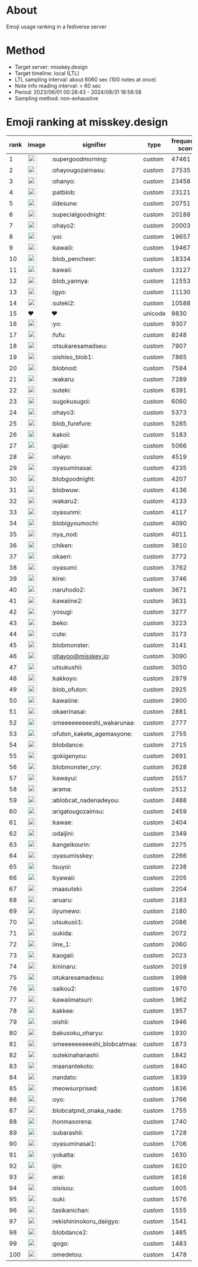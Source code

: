 # About
Emoji usage ranking in a fediverse server

# Method
- Target server: misskey.design
- Target timeline: local (LTL)
- LTL sampling interval: about 6060 sec (100 notes at once)
- Note info reading interval: > 60 sec
- Period: 2023/06/01 00:26:43 - 2024/08/31 18:56:58 
- Sampling method: non-exhaustive

# Emoji ranking at misskey.design

|rank|image|signifier|type|frequency score|
|----|----|----|----|----|
|1|<img height="24" src="https://misskey.design/emoji/supergoodmorning.webp">|:supergoodmorning:|custom|47461|
|2|<img height="24" src="https://misskey.design/emoji/ohayougozaimasu.webp">|:ohayougozaimasu:|custom|27535|
|3|<img height="24" src="https://misskey.design/emoji/ohanyo.webp">|:ohanyo:|custom|23458|
|4|<img height="24" src="https://misskey.design/emoji/patblob.webp">|:patblob:|custom|23121|
|5|<img height="24" src="https://misskey.design/emoji/iidesune.webp">|:iidesune:|custom|20751|
|6|<img height="24" src="https://misskey.design/emoji/supecialgoodnight.webp">|:supecialgoodnight:|custom|20188|
|7|<img height="24" src="https://misskey.design/emoji/ohayo2.webp">|:ohayo2:|custom|20003|
|8|<img height="24" src="https://misskey.design/emoji/yoi.webp">|:yoi:|custom|19657|
|9|<img height="24" src="https://misskey.design/emoji/kawaiii.webp">|:kawaiii:|custom|19467|
|10|<img height="24" src="https://misskey.design/emoji/blob_pencheer.webp">|:blob_pencheer:|custom|18334|
|11|<img height="24" src="https://misskey.design/emoji/kawaii.webp">|:kawaii:|custom|13127|
|12|<img height="24" src="https://misskey.design/emoji/blob_yannya.webp">|:blob_yannya:|custom|11553|
|13|<img height="24" src="https://misskey.design/emoji/igyo.webp">|:igyo:|custom|11130|
|14|<img height="24" src="https://misskey.design/emoji/suteki2.webp">|:suteki2:|custom|10588|
|15|❤|❤|unicode|9830|
|16|<img height="24" src="https://misskey.design/emoji/yo.webp">|:yo:|custom|9307|
|17|<img height="24" src="https://misskey.design/emoji/fufu.webp">|:fufu:|custom|8248|
|18|<img height="24" src="https://misskey.design/emoji/otsukaresamadseu.webp">|:otsukaresamadseu:|custom|7907|
|19|<img height="24" src="https://misskey.design/emoji/oishiso_blob1.webp">|:oishiso_blob1:|custom|7865|
|20|<img height="24" src="https://misskey.design/emoji/blobnod.webp">|:blobnod:|custom|7584|
|21|<img height="24" src="https://misskey.design/emoji/wakaru.webp">|:wakaru:|custom|7289|
|22|<img height="24" src="https://misskey.design/emoji/suteki.webp">|:suteki:|custom|6391|
|23|<img height="24" src="https://misskey.design/emoji/sugokusugoi.webp">|:sugokusugoi:|custom|6060|
|24|<img height="24" src="https://misskey.design/emoji/ohayo3.webp">|:ohayo3:|custom|5373|
|25|<img height="24" src="https://misskey.design/emoji/blob_furefure.webp">|:blob_furefure:|custom|5285|
|26|<img height="24" src="https://misskey.design/emoji/kakoii.webp">|:kakoii:|custom|5183|
|27|<img height="24" src="https://misskey.design/emoji/gojiai.webp">|:gojiai:|custom|5066|
|28|<img height="24" src="https://misskey.design/emoji/ohayo.webp">|:ohayo:|custom|4519|
|29|<img height="24" src="https://misskey.design/emoji/oyasuminasai.webp">|:oyasuminasai:|custom|4235|
|30|<img height="24" src="https://misskey.design/emoji/blobgoodnight.webp">|:blobgoodnight:|custom|4207|
|31|<img height="24" src="https://misskey.design/emoji/blobwuw.webp">|:blobwuw:|custom|4136|
|32|<img height="24" src="https://misskey.design/emoji/wakaru2.webp">|:wakaru2:|custom|4133|
|33|<img height="24" src="https://misskey.design/emoji/oyasunmi.webp">|:oyasunmi:|custom|4117|
|34|<img height="24" src="https://misskey.design/emoji/blobigyoumochi.webp">|:blobigyoumochi:|custom|4090|
|35|<img height="24" src="https://misskey.design/emoji/nya_nod.webp">|:nya_nod:|custom|4011|
|36|<img height="24" src="https://misskey.design/emoji/chiken.webp">|:chiken:|custom|3810|
|37|<img height="24" src="https://misskey.design/emoji/okaeri.webp">|:okaeri:|custom|3772|
|38|<img height="24" src="https://misskey.design/emoji/oyasumi.webp">|:oyasumi:|custom|3762|
|39|<img height="24" src="https://misskey.design/emoji/kirei.webp">|:kirei:|custom|3746|
|40|<img height="24" src="https://misskey.design/emoji/naruhodo2.webp">|:naruhodo2:|custom|3671|
|41|<img height="24" src="https://misskey.design/emoji/kawaiine2.webp">|:kawaiine2:|custom|3631|
|42|<img height="24" src="https://misskey.design/emoji/yosugi.webp">|:yosugi:|custom|3277|
|43|<img height="24" src="https://misskey.design/emoji/beko.webp">|:beko:|custom|3223|
|44|<img height="24" src="https://misskey.design/emoji/cute.webp">|:cute:|custom|3173|
|45|<img height="24" src="https://misskey.design/emoji/blobmonster.webp">|:blobmonster:|custom|3141|
|46|<img height="24" src="https://misskey.design/emoji/ohayoo.webp">|:ohayoo@misskey.io:|custom|3090|
|47|<img height="24" src="https://misskey.design/emoji/utsukushii.webp">|:utsukushii:|custom|3050|
|48|<img height="24" src="https://misskey.design/emoji/kakkoyo.webp">|:kakkoyo:|custom|2979|
|49|<img height="24" src="https://misskey.design/emoji/blob_ofuton.webp">|:blob_ofuton:|custom|2925|
|50|<img height="24" src="https://misskey.design/emoji/kawaiine.webp">|:kawaiine:|custom|2900|
|51|<img height="24" src="https://misskey.design/emoji/okaerinasai.webp">|:okaerinasai:|custom|2881|
|52|<img height="24" src="https://misskey.design/emoji/smeeeeeeeeeshi_wakarunaa.webp">|:smeeeeeeeeeshi_wakarunaa:|custom|2777|
|53|<img height="24" src="https://misskey.design/emoji/ofuton_kakete_agemasyone.webp">|:ofuton_kakete_agemasyone:|custom|2755|
|54|<img height="24" src="https://misskey.design/emoji/blobdance.webp">|:blobdance:|custom|2715|
|55|<img height="24" src="https://misskey.design/emoji/gokigenyou.webp">|:gokigenyou:|custom|2691|
|56|<img height="24" src="https://misskey.design/emoji/blobmonster_cry.webp">|:blobmonster_cry:|custom|2628|
|57|<img height="24" src="https://misskey.design/emoji/kawayui.webp">|:kawayui:|custom|2557|
|58|<img height="24" src="https://misskey.design/emoji/arama.webp">|:arama:|custom|2512|
|59|<img height="24" src="https://misskey.design/emoji/ablobcat_nadenadeyou.webp">|:ablobcat_nadenadeyou:|custom|2488|
|60|<img height="24" src="https://misskey.design/emoji/arigatougozaimsu.webp">|:arigatougozaimsu:|custom|2459|
|61|<img height="24" src="https://misskey.design/emoji/kawae.webp">|:kawae:|custom|2404|
|62|<img height="24" src="https://misskey.design/emoji/odaijini.webp">|:odaijini:|custom|2349|
|63|<img height="24" src="https://misskey.design/emoji/kangeikourin.webp">|:kangeikourin:|custom|2275|
|64|<img height="24" src="https://misskey.design/emoji/oyasumisskey.webp">|:oyasumisskey:|custom|2266|
|65|<img height="24" src="https://misskey.design/emoji/tsuyoi.webp">|:tsuyoi:|custom|2238|
|66|<img height="24" src="https://misskey.design/emoji/kyawaii.webp">|:kyawaii:|custom|2205|
|67|<img height="24" src="https://misskey.design/emoji/maasuteki.webp">|:maasuteki:|custom|2204|
|68|<img height="24" src="https://misskey.design/emoji/aruaru.webp">|:aruaru:|custom|2183|
|69|<img height="24" src="https://misskey.design/emoji/iiyumewo.webp">|:iiyumewo:|custom|2180|
|70|<img height="24" src="https://misskey.design/emoji/utsukusii1.webp">|:utsukusii1:|custom|2086|
|71|<img height="24" src="https://misskey.design/emoji/sukida.webp">|:sukida:|custom|2072|
|72|<img height="24" src="https://misskey.design/emoji/iine_1.webp">|:iine_1:|custom|2060|
|73|<img height="24" src="https://misskey.design/emoji/kaogaii.webp">|:kaogaii:|custom|2023|
|74|<img height="24" src="https://misskey.design/emoji/kininaru.webp">|:kininaru:|custom|2019|
|75|<img height="24" src="https://misskey.design/emoji/otukaresamadesu.webp">|:otukaresamadesu:|custom|1998|
|76|<img height="24" src="https://misskey.design/emoji/saikou2.webp">|:saikou2:|custom|1970|
|77|<img height="24" src="https://misskey.design/emoji/kawaiimatsuri.webp">|:kawaiimatsuri:|custom|1962|
|78|<img height="24" src="https://misskey.design/emoji/kakkee.webp">|:kakkee:|custom|1957|
|79|<img height="24" src="https://misskey.design/emoji/oishii.webp">|:oishii:|custom|1946|
|80|<img height="24" src="https://misskey.design/emoji/bakusoku_oharyu.webp">|:bakusoku_oharyu:|custom|1930|
|81|<img height="24" src="https://misskey.design/emoji/smeeeeeeeeeshi_blobcatmaa.webp">|:smeeeeeeeeeshi_blobcatmaa:|custom|1873|
|82|<img height="24" src="https://misskey.design/emoji/sutekinahanashi.webp">|:sutekinahanashi:|custom|1842|
|83|<img height="24" src="https://misskey.design/emoji/maanantekoto.webp">|:maanantekoto:|custom|1840|
|84|<img height="24" src="https://misskey.design/emoji/nandato.webp">|:nandato:|custom|1839|
|85|<img height="24" src="https://misskey.design/emoji/meowsurprised.webp">|:meowsurprised:|custom|1836|
|86|<img height="24" src="https://misskey.design/emoji/oyo.webp">|:oyo:|custom|1766|
|87|<img height="24" src="https://misskey.design/emoji/blobcatpnd_onaka_nade.webp">|:blobcatpnd_onaka_nade:|custom|1755|
|88|<img height="24" src="https://misskey.design/emoji/honmasorena.webp">|:honmasorena:|custom|1740|
|89|<img height="24" src="https://misskey.design/emoji/subarashii.webp">|:subarashii:|custom|1728|
|90|<img height="24" src="https://misskey.design/emoji/oyasuminasai1.webp">|:oyasuminasai1:|custom|1706|
|91|<img height="24" src="https://misskey.design/emoji/yokatta.webp">|:yokatta:|custom|1630|
|92|<img height="24" src="https://misskey.design/emoji/ijin.webp">|:ijin:|custom|1620|
|93|<img height="24" src="https://misskey.design/emoji/erai.webp">|:erai:|custom|1616|
|94|<img height="24" src="https://misskey.design/emoji/oisisou.webp">|:oisisou:|custom|1605|
|95|<img height="24" src="https://misskey.design/emoji/suki.webp">|:suki:|custom|1576|
|96|<img height="24" src="https://misskey.design/emoji/tasikanichan.webp">|:tasikanichan:|custom|1555|
|97|<img height="24" src="https://misskey.design/emoji/rekishininokoru_daiigyo.webp">|:rekishininokoru_daiigyo:|custom|1541|
|98|<img height="24" src="https://misskey.design/emoji/blobdance2.webp">|:blobdance2:|custom|1485|
|99|<img height="24" src="https://misskey.design/emoji/gogo.webp">|:gogo:|custom|1483|
|100|<img height="24" src="https://misskey.design/emoji/omedetou.webp">|:omedetou:|custom|1478|
